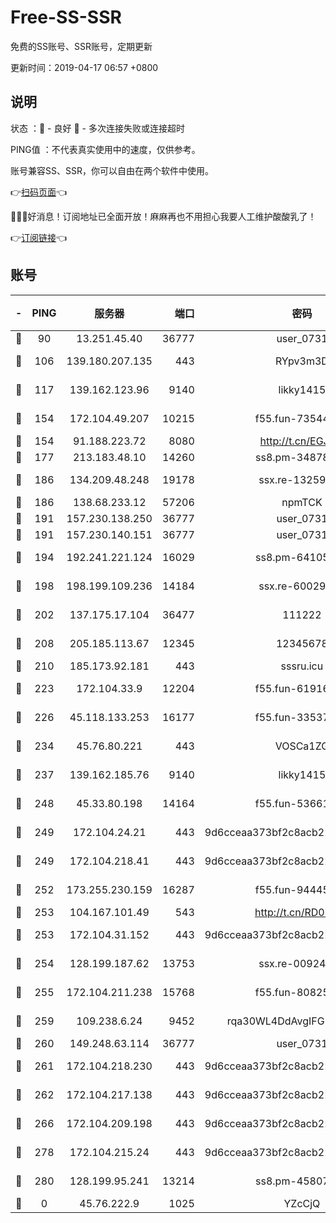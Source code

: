 # Free-SS-SSR

免费的SS账号、SSR账号，定期更新

更新时间：2019-04-17 06:57 +0800

## 说明

状态     ：🙂 - 良好 🙁 - 多次连接失败或连接超时

PING值   ：不代表真实使用中的速度，仅供参考。

账号兼容SS、SSR，你可以自由在两个软件中使用。

👉[扫码页面](https://liesauer.github.io/Free-SS-SSR/)👈

🎉🎉🎉好消息！订阅地址已全面开放！麻麻再也不用担心我要人工维护酸酸乳了！

👉[订阅链接](https://www.liesauer.net/yogurt/subscribe?ACCESS_TOKEN=DAYxR3mMaZAsaqUb)👈

## 账号

|-|PING|服务器|端口|密码|加密方式|区域|
|:----:|:----:|:-----:|-----:|:----:|:----:|:----:|
|🙂|90|13.251.45.40|36777|user_0731|chacha20|SG|
|🙂|106|139.180.207.135|443|RYpv3m3D|aes-256-cfb|JP|
|🙂|117|139.162.123.96|9140|likky1415|aes-256-cfb|JP|
|🙂|154|172.104.49.207|10215|f55.fun-73544933|aes-256-cfb|SG|
|🙂|154|91.188.223.72|8080|http://t.cn/EGJIyrl|rc4-md5|RU|
|🙂|177|213.183.48.10|14260|ss8.pm-34878771|rc4-md5|RU|
|🙂|186|134.209.48.248|19178|ssx.re-13259815|aes-256-cfb|US|
|🙂|186|138.68.233.12|57206|npmTCK|rc4-md5|US|
|🙂|191|157.230.138.250|36777|user_0731|chacha20|US|
|🙂|191|157.230.140.151|36777|user_0731|chacha20|US|
|🙂|194|192.241.221.124|16029|ss8.pm-64105106|aes-256-cfb|US|
|🙂|198|198.199.109.236|14184|ssx.re-60029667|aes-256-cfb|US|
|🙂|202|137.175.17.104|36477|111222|aes-256-cfb|US|
|🙂|208|205.185.113.67|12345|12345678|aes-256-cfb|US|
|🙂|210|185.173.92.181|443|sssru.icu|rc4-md5|RU|
|🙂|223|172.104.33.9|12204|f55.fun-61916609|aes-256-cfb|SG|
|🙂|226|45.118.133.253|16177|f55.fun-33537237|aes-256-cfb|SG|
|🙂|234|45.76.80.221|443|VOSCa1ZG|aes-256-cfb|DE|
|🙂|237|139.162.185.76|9140|likky1415|aes-256-cfb|DE|
|🙂|248|45.33.80.198|14164|f55.fun-53661570|aes-256-cfb|US|
|🙂|249|172.104.24.21|443|9d6cceaa373bf2c8acb22e60b6a58be6|aes-256-cfb|US|
|🙂|249|172.104.218.41|443|9d6cceaa373bf2c8acb22e60b6a58be6|aes-256-cfb|US|
|🙂|252|173.255.230.159|16287|f55.fun-94445716|aes-256-cfb|US|
|🙂|253|104.167.101.49|543|http://t.cn/RD0D7sx|rc4-md5|CA|
|🙂|253|172.104.31.152|443|9d6cceaa373bf2c8acb22e60b6a58be6|aes-256-cfb|US|
|🙂|254|128.199.187.62|13753|ssx.re-00924872|aes-256-cfb|SG|
|🙂|255|172.104.211.238|15768|f55.fun-80825568|aes-256-cfb|US|
|🙂|259|109.238.6.24|9452|rqa30WL4DdAvgIFG6Fs3znzTa|aes-256-cfb|FR|
|🙂|260|149.248.63.114|36777|user_0731|chacha20|CA|
|🙂|261|172.104.218.230|443|9d6cceaa373bf2c8acb22e60b6a58be6|aes-256-cfb|US|
|🙂|262|172.104.217.138|443|9d6cceaa373bf2c8acb22e60b6a58be6|aes-256-cfb|US|
|🙂|266|172.104.209.198|443|9d6cceaa373bf2c8acb22e60b6a58be6|aes-256-cfb|US|
|🙂|278|172.104.215.24|443|9d6cceaa373bf2c8acb22e60b6a58be6|aes-256-cfb|US|
|🙂|280|128.199.95.241|13214|ss8.pm-45807279|aes-256-cfb|SG|
|🙁|0|45.76.222.9|1025|YZcCjQ|rc4-md5|JP|
